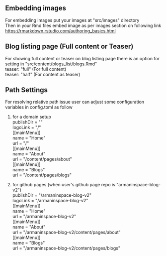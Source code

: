 ## Embedding images
For embedding images put your images at "src/images" directory<br /> 
Then in your Rmd files embed image as per images section on following link<br />
https://rmarkdown.rstudio.com/authoring_basics.html 

## Blog listing page (Full content or Teaser)
For showing full content or teaser on blog listing page there is an option for setting in "src/content/blogs_list/blogs.Rmd"<br />
teaser: "full"  (For full content) <br />
teaser: "half"  (For content as teaser)

## Path Settings
For resolving relative path issue user can adjust some configuration variables in config.toml as follow<br />
1) for a domain setup <br />
publishDir = ""<br />
logoLink = "/"<br />
[[mainMenu]]<br />
  name = "Home"<br />
  url = "/"<br />
[[mainMenu]]<br />
  name = "About"<br />
  url = "/content/pages/about"<br />
[[mainMenu]]<br />
  name = "Blogs"<br />
  url = "/content/pages/blogs"<br />

2) for github pages (when user's github page repo is "armaninspace-blog-v2")<br />
publishDir = "/armaninspace-blog-v2"<br />
logoLink = "/armaninspace-blog-v2"<br />
[[mainMenu]]<br />
  name = "Home"<br />
  url = "/armaninspace-blog-v2"<br />
[[mainMenu]]<br />
  name = "About"<br />
  url = "/armaninspace-blog-v2/content/pages/about"<br />
[[mainMenu]]<br />
  name = "Blogs"<br />
  url = "/armaninspace-blog-v2/content/pages/blogs"<br />

